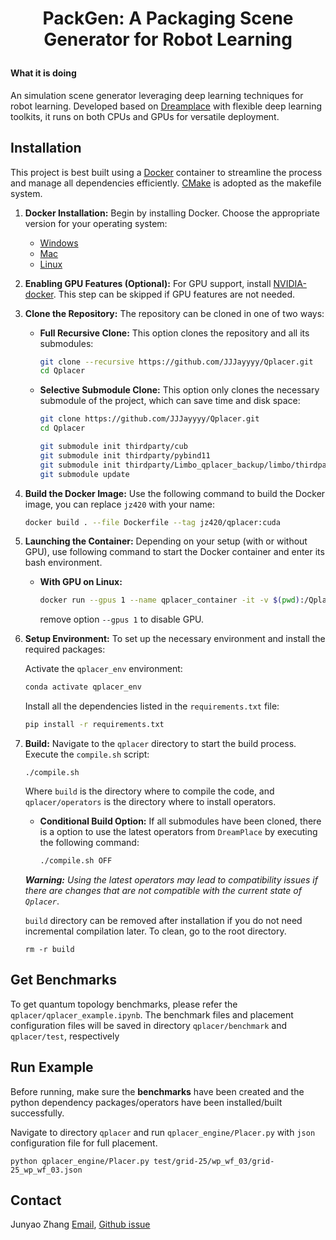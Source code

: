 <h1><p align="center"> PackGen: A Packaging Scene Generator for Robot Learning </p></h2>


#### What it is doing
An simulation scene generator leveraging deep learning techniques for robot learning. Developed based on [Dreamplace](https://github.com/limbo018/DREAMPlace) with flexible deep learning toolkits, it runs on both CPUs and GPUs for versatile deployment.


## Installation

This project is best built using a [Docker](https://hub.docker.com) container to streamline the process and manage all dependencies efficiently. [CMake](https://cmake.org) is adopted as the makefile system.

1. **Docker Installation:** Begin by installing Docker. Choose the appropriate version for your operating system:
   - [Windows](https://docs.docker.com/docker-for-windows/)
   - [Mac](https://docs.docker.com/docker-for-mac/)
   - [Linux](https://docs.docker.com/install/)

2. **Enabling GPU Features (Optional):** For GPU support, install [NVIDIA-docker](https://github.com/NVIDIA/nvidia-docker). This step can be skipped if GPU features are not needed.

3. **Clone the Repository:** The repository can be cloned in one of two ways:

   - **Full Recursive Clone:**
   This option clones the repository and all its submodules:

      ```bash
      git clone --recursive https://github.com/JJJayyyy/Qplacer.git
      cd Qplacer
      ```

   - **Selective Submodule Clone:** 
   This option only clones the necessary submodule of the project, which can save time and disk space:

      ```bash
      git clone https://github.com/JJJayyyy/Qplacer.git
      cd Qplacer

      git submodule init thirdparty/cub
      git submodule init thirdparty/pybind11
      git submodule init thirdparty/Limbo_qplacer_backup/limbo/thirdparty/OpenBLAS
      git submodule update
      ```

4. **Build the Docker Image:** Use the following command to build the Docker image, you can replace `jz420` with your name:

   ```bash
   docker build . --file Dockerfile --tag jz420/qplacer:cuda
   ```

5. **Launching the Container:** Depending on your setup (with or without GPU), use following command to start the Docker container and enter its bash environment.

   - **With GPU on Linux:**
     ```bash
     docker run --gpus 1 --name qplacer_container -it -v $(pwd):/Qplacer -w /Qplacer jz420/qplacer:cuda bash
     ```
        remove option `--gpus 1` to disable GPU.

6. **Setup Environment:** 
To set up the necessary environment and install the required packages:

   Activate the `qplacer_env` environment:
   ```bash
   conda activate qplacer_env
   ```

   Install all the dependencies listed in the `requirements.txt` file:
   ```bash
   pip install -r requirements.txt
   ```

7. **Build:** 
Navigate to the `qplacer` directory to start the build process. Execute the `compile.sh` script:
    ```
    ./compile.sh
    ```
    Where `build` is the directory where to compile the code, and `qplacer/operators` is the directory where to install operators.

    - **Conditional Build Option:** If all submodules have been cloned, there is a option to use the latest operators from `DreamPlace` by executing the following command:

        ```bash
        ./compile.sh OFF
        ```

    ***Warning:*** *Using the latest operators may lead to compatibility issues if there are changes that are not compatible with the current state of `Qplacer`*.

    `build` directory can be removed after installation if you do not need incremental compilation later. To clean, go to the root directory.

    ```
    rm -r build
    ```
    




## Get Benchmarks

To get quantum topology benchmarks, please refer the `qplacer/qplacer_example.ipynb`. The benchmark files and placement configuration files will be saved in directory `qplacer/benchmark` and `qplacer/test`, respectively


## Run Example

Before running, make sure the **benchmarks** have been created and the python dependency packages/operators have been installed/built successfully.

Navigate to directory `qplacer` and run `qplacer_engine/Placer.py` with `json` configuration file for full placement.

```
python qplacer_engine/Placer.py test/grid-25/wp_wf_03/grid-25_wp_wf_03.json
```

## Contact
Junyao Zhang [Email](mailto:jz420@duke.edu), [Github issue](https://github.com/JJJayyyy/Qplacer/issues)

